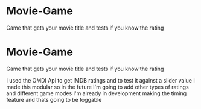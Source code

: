 # Movie-Game
Game that gets your movie title and tests if you know the rating
# Movie-Game
Game that gets your movie title and tests if you know the rating

I used the OMDI Api to get IMDB ratings and to test it against a slider value
I made this modular so in the future I'm going to add other types of ratings and different game modes
I'm already in development making the timing feature and thats going to be toggable 
